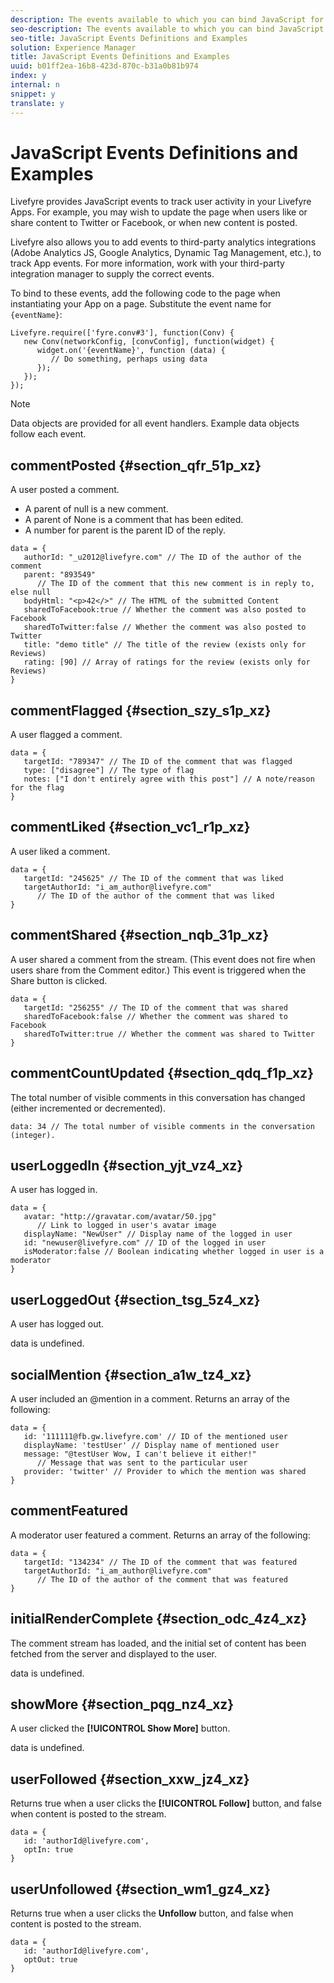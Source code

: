 ```yaml
---
description: The events available to which you can bind JavaScript for conversation Apps (for example, Comments, Chat, Live Blog, Reviews, and Sidenotes).
seo-description: The events available to which you can bind JavaScript for conversation Apps (for example, Comments, Chat, Live Blog, Reviews, and Sidenotes).
seo-title: JavaScript Events Definitions and Examples
solution: Experience Manager
title: JavaScript Events Definitions and Examples
uuid: b01ff2ea-16b8-423d-870c-b31a0b81b974
index: y
internal: n
snippet: y
translate: y
---
```


# JavaScript Events Definitions and Examples

Livefyre provides JavaScript events to track user activity in your Livefyre Apps. For example, you may wish to update the page when users like or share content to Twitter or Facebook, or when new content is posted.

Livefyre also allows you to add events to third-party analytics integrations (Adobe Analytics JS, Google Analytics, Dynamic Tag Management, etc.), to track App events. For more information, work with your third-party integration manager to supply the correct events.

To bind to these events, add the following code to the page when instantiating your App on a page. Substitute the event name for ` {eventName}`:

```
Livefyre.require(['fyre.conv#3'], function(Conv) { 
   new Conv(networkConfig, [convConfig], function(widget) { 
      widget.on('{eventName}', function (data) { 
         // Do something, perhaps using data 
      }); 
   }); 
});
```

>[!NOTE]
>
>Data objects are provided for all event handlers. Example data objects follow each event.


## commentPosted {#section_qfr_51p_xz}

A user posted a comment.

* A parent of null is a new comment.
* A parent of None is a comment that has been edited.
* A number for parent is the parent ID of the reply.

```
data = { 
   authorId: "_u2012@livefyre.com" // The ID of the author of the comment  
   parent: "893549"  
      // The ID of the comment that this new comment is in reply to, else null 
   bodyHtml: "<p>42</>" // The HTML of the submitted Content 
   sharedToFacebook:true // Whether the comment was also posted to Facebook 
   sharedToTwitter:false // Whether the comment was also posted to Twitter 
   title: "demo title" // The title of the review (exists only for Reviews) 
   rating: [90] // Array of ratings for the review (exists only for Reviews) 
} 

```

## commentFlagged {#section_szy_s1p_xz}

A user flagged a comment.

```
data = { 
   targetId: "789347" // The ID of the comment that was flagged 
   type: ["disagree"] // The type of flag 
   notes: ["I don't entirely agree with this post"] // A note/reason for the flag 
}
```

## commentLiked {#section_vc1_r1p_xz}

A user liked a comment.

```
data = { 
   targetId: "245625" // The ID of the comment that was liked 
   targetAuthorId: "i_am_author@livefyre.com"  
      // The ID of the author of the comment that was liked 
} 

```

## commentShared {#section_nqb_31p_xz}

A user shared a comment from the stream. (This event does not fire when users share from the Comment editor.) This event is triggered when the Share button is clicked.

```
data = { 
   targetId: "256255" // The ID of the comment that was shared 
   sharedToFacebook:false // Whether the comment was shared to Facebook 
   sharedToTwitter:true // Whether the comment was shared to Twitter 
}
```

## commentCountUpdated {#section_qdq_f1p_xz}

The total number of visible comments in this conversation has changed (either incremented or decremented).

```
data: 34 // The total number of visible comments in the conversation (integer). 

```

## userLoggedIn {#section_yjt_vz4_xz}

A user has logged in.

```
data = { 
   avatar: "http://gravatar.com/avatar/50.jpg"  
      // Link to logged in user's avatar image 
   displayName: "NewUser" // Display name of the logged in user 
   id: "newuser@livefyre.com" // ID of the logged in user 
   isModerator:false // Boolean indicating whether logged in user is a moderator 
}
```

## userLoggedOut {#section_tsg_5z4_xz}

A user has logged out.

data is undefined.

## socialMention {#section_a1w_tz4_xz}

A user included an @mention in a comment. Returns an array of the following:

```
data = { 
   id: '111111@fb.gw.livefyre.com' // ID of the mentioned user 
   displayName: 'testUser' // Display name of mentioned user 
   message: "@testUser Wow, I can't believe it either!"  
      // Message that was sent to the particular user 
   provider: 'twitter' // Provider to which the mention was shared 
} 

```

## commentFeatured

A moderator user featured a comment. Returns an array of the following:

```
data = { 
   targetId: "134234" // The ID of the comment that was featured 
   targetAuthorId: "i_am_author@livefyre.com"  
      // The ID of the author of the comment that was featured 
}
```

## initialRenderComplete {#section_odc_4z4_xz}

The comment stream has loaded, and the initial set of content has been fetched from the server and displayed to the user.

data is undefined.

## showMore {#section_pqg_nz4_xz}

A user clicked the **[!UICONTROL  Show More]** button.

data is undefined.

## userFollowed {#section_xxw_jz4_xz}

Returns true when a user clicks the **[!UICONTROL  Follow]** button, and false when content is posted to the stream.

```
data = { 
   id: 'authorId@livefyre.com', 
   optIn: true 
}
```

## userUnfollowed {#section_wm1_gz4_xz}

Returns true when a user clicks the **Unfollow** button, and false when content is posted to the stream.

```
data = { 
   id: 'authorId@livefyre.com', 
   optOut: true 
}
```
